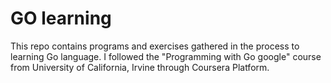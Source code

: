 # GO learning

This repo contains programs and exercises gathered in the process to learning Go language. I followed the "Programming with Go google" course from University of California, Irvine through Coursera Platform.



